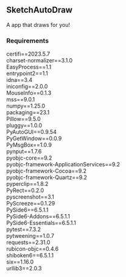 ## SketchAutoDraw
A app that draws for you!

### Requirements
certifi==2023.5.7 <br />
charset-normalizer==3.1.0 <br />
EasyProcess==1.1 <br />
entrypoint2==1.1 <br />
idna==3.4 <br />
iniconfig==2.0.0 <br />
MouseInfo==0.1.3 <br />
mss==9.0.1 <br />
numpy==1.25.0 <br />
packaging==23.1 <br />
Pillow==9.5.0 <br />
pluggy==1.0.0 <br />
PyAutoGUI==0.9.54 <br />
PyGetWindow==0.0.9 <br />
PyMsgBox==1.0.9 <br />
pynput==1.7.6 <br />
pyobjc-core==9.2 <br />
pyobjc-framework-ApplicationServices==9.2 <br />
pyobjc-framework-Cocoa==9.2 <br />
pyobjc-framework-Quartz==9.2 <br />
pyperclip==1.8.2 <br />
PyRect==0.2.0 <br />
pyscreenshot==3.1 <br />
PyScreeze==0.1.29 <br />
PySide6==6.5.1.1 <br />
PySide6-Addons==6.5.1.1 <br />
PySide6-Essentials==6.5.1.1 <br />
pytest==7.3.2 <br />
pytweening==1.0.7 <br />
requests==2.31.0 <br />
rubicon-objc==0.4.6 <br />
shiboken6==6.5.1.1 <br />
six==1.16.0 <br />
urllib3==2.0.3 <br />
